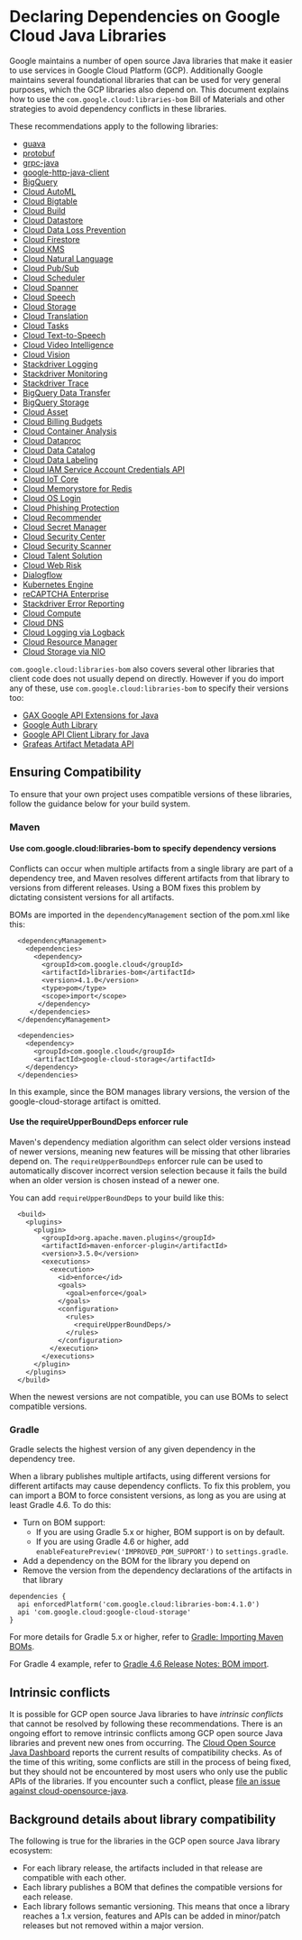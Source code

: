 # Declaring Dependencies on Google Cloud Java Libraries

Google maintains a number of open source Java libraries that make it
easier to use services in Google Cloud Platform (GCP). Additionally
Google maintains several foundational libraries that can be used for
very general purposes, which the GCP libraries also depend on. This
document explains how to use the `com.google.cloud:libraries-bom`
Bill of Materials and other strategies to avoid dependency conflicts in
these libraries.

These recommendations apply to the following libraries:

- [guava](https://github.com/google/guava)
- [protobuf](https://github.com/protocolbuffers/protobuf)
- [grpc-java](https://github.com/grpc/grpc-java)
- [google-http-java-client](https://github.com/googleapis/google-http-java-client)
- [BigQuery](https://github.com/googleapis/java-bigquery) 
- [Cloud AutoML](https://github.com/googleapis/java-automl)
- [Cloud Bigtable](https://github.com/googleapis/java-bigtable) 
- [Cloud Build](https://github.com/googleapis/java-cloudbuild) 
- [Cloud Datastore](https://github.com/googleapis/java-datastore)
- [Cloud Data Loss Prevention](https://github.com/googleapis/java-dlp)
- [Cloud Firestore](https://github.com/googleapis/java-firestore)
- [Cloud KMS](https://github.com/googleapis/java-kms)
- [Cloud Natural Language](https://github.com/googleapis/java-language)
- [Cloud Pub/Sub](https://github.com/googleapis/java-pubsub)
- [Cloud Scheduler](https://github.com/googleapis/java-scheduler)
- [Cloud Spanner](https://github.com/googleapis/java-spanner)
- [Cloud Speech](https://github.com/googleapis/java-speech)
- [Cloud Storage](https://github.com/googleapis/java-storage)
- [Cloud Translation](https://github.com/googleapis/java-translate)
- [Cloud Tasks](https://github.com/googleapis/java-tasks)
- [Cloud Text-to-Speech](https://github.com/googleapis/java-texttospeech)
- [Cloud Video Intelligence](https://github.com/googleapis/java-video-intelligence)
- [Cloud Vision](https://github.com/googleapis/java-vision)
- [Stackdriver Logging](https://github.com/googleapis/java-logging)
- [Stackdriver Monitoring](https://github.com/googleapis/java-monitoring)
- [Stackdriver Trace](https://github.com/googleapis/java-trace)
- [BigQuery Data Transfer](https://github.com/googleapis/java-bigquerydatatransfer)
- [BigQuery Storage](https://github.com/googleapis/java-bigquerystorage)
- [Cloud Asset](https://github.com/googleapis/java-asset)
- [Cloud Billing Budgets](https://github.com/googleapis/java-billingbudgets)
- [Cloud Container Analysis](https://github.com/googleapis/java-containeranalysis)
- [Cloud Dataproc](https://github.com/googleapis/java-dataproc)
- [Cloud Data Catalog](https://github.com/googleapis/java-datacatalog)
- [Cloud Data Labeling](https://github.com/googleapis/java-datalabeling)
- [Cloud IAM Service Account Credentials API](https://github.com/googleapis/java-iamcredentials)
- [Cloud IoT Core](https://github.com/googleapis/java-iot)
- [Cloud Memorystore for Redis](https://github.com/googleapis/java-redis)
- [Cloud OS Login](https://github.com/googleapis/java-os-login)
- [Cloud Phishing Protection](https://github.com/googleapis/java-phishingprotection)
- [Cloud Recommender](https://github.com/googleapis/java-recommender)
- [Cloud Secret Manager](https://github.com/googleapis/java-secretmanager)
- [Cloud Security Center](https://github.com/googleapis/java-securitycenter)
- [Cloud Security Scanner](https://github.com/googleapis/java-websecurityscanner)
- [Cloud Talent Solution](https://github.com/googleapis/java-talent)
- [Cloud Web Risk](https://github.com/googleapis/java-webrisk)
- [Dialogflow](https://github.com/googleapis/java-dialogflow)
- [Kubernetes Engine](https://github.com/googleapis/java-container)
- [reCAPTCHA Enterprise](https://github.com/googleapis/java-recaptchaenterprise)
- [Stackdriver Error Reporting](https://github.com/googleapis/java-errorreporting)
- [Cloud Compute](https://github.com/googleapis/java-compute)
- [Cloud DNS](https://github.com/googleapis/java-dns)
- [Cloud Logging via Logback](https://github.com/googleapis/java-logging-logback)
- [Cloud Resource Manager](https://github.com/googleapis/java-resourcemanager)
- [Cloud Storage via NIO](https://github.com/googleapis/java-storage-nio)

`com.google.cloud:libraries-bom` also covers several other libraries
that client code does not usually depend on directly. However if you do import
any of these, use  `com.google.cloud:libraries-bom` to specify their versions
too:

- [GAX Google API Extensions for Java](https://github.com/googleapis/gax-java)
- [Google Auth Library](https://github.com/googleapis/google-auth-library-java)
- [Google API Client Library for Java](https://github.com/googleapis/google-api-java-client)
- [Grafeas Artifact Metadata API](https://github.com/googleapis/java-grafeas)

## Ensuring Compatibility

To ensure that your own project uses compatible versions of these
libraries, follow the guidance below for your build system.

### Maven

#### Use com.google.cloud:libraries-bom to specify dependency versions

Conflicts can occur when multiple artifacts from a single library are
part of a dependency tree, and Maven resolves different artifacts from
that library to versions from different releases. Using a BOM fixes
this problem by dictating consistent versions for all artifacts.

BOMs are imported in the `dependencyManagement` section of the pom.xml
like this:

```
  <dependencyManagement>
    <dependencies>
      <dependency>
        <groupId>com.google.cloud</groupId>
        <artifactId>libraries-bom</artifactId>
        <version>4.1.0</version>
        <type>pom</type>
        <scope>import</scope>
       </dependency>
     </dependencies>
  </dependencyManagement>

  <dependencies>
    <dependency>
      <groupId>com.google.cloud</groupId>
      <artifactId>google-cloud-storage</artifactId>
    </dependency>
  </dependencies>
```

In this example, since the BOM manages library versions, the
version of the google-cloud-storage artifact is omitted.

#### Use the requireUpperBoundDeps enforcer rule

Maven's dependency mediation algorithm can select older versions
instead of newer versions, meaning new features will be missing that
other libraries depend on. The `requireUpperBoundDeps` enforcer rule
can be used to automatically discover incorrect version selection
because it fails the build when an older version is chosen instead of
a newer one.

You can add `requireUpperBoundDeps` to your build like this:

```
  <build>
    <plugins>
      <plugin>
        <groupId>org.apache.maven.plugins</groupId>
        <artifactId>maven-enforcer-plugin</artifactId>
        <version>3.5.0</version>
        <executions>
          <execution>
            <id>enforce</id>
            <goals>
              <goal>enforce</goal>
            </goals>
            <configuration>
              <rules>
                <requireUpperBoundDeps/>
              </rules>
            </configuration>
          </execution>
        </executions>
      </plugin>
    </plugins>
  </build>
```

When the newest versions are not compatible, you can use BOMs to
select compatible versions.

### Gradle

Gradle selects the highest version of any given dependency in the
dependency tree.

When a library publishes multiple artifacts, using different versions
for different artifacts may cause dependency conflicts. To fix this
problem, you can import a BOM to force consistent versions, as long as
you are using at least Gradle 4.6. To do this:

- Turn on BOM support:
  - If you are using Gradle 5.x or higher, BOM support is on by default.
  - If you are using Gradle 4.6 or higher, add 
    `enableFeaturePreview('IMPROVED_POM_SUPPORT')` to `settings.gradle`.
- Add a dependency on the BOM for the library you depend on
- Remove the version from the dependency declarations of the artifacts in that library

```
dependencies {
  api enforcedPlatform('com.google.cloud:libraries-bom:4.1.0')
  api 'com.google.cloud:google-cloud-storage'
}
```

For more details for Gradle 5.x or higher, refer to [Gradle: Importing Maven BOMs](
https://docs.gradle.org/current/userguide/platforms.html#sub:bom_import).

For Gradle 4 example, refer to [Gradle 4.6 Release Notes: BOM import](
https://docs.gradle.org/4.6/release-notes.html#bom-import).

## Intrinsic conflicts

It is possible for GCP open source Java libraries to have *intrinsic conflicts*
that cannot be resolved by following these recommendations. There is an
ongoing effort to remove intrinsic conflicts among GCP open source
Java libraries and prevent new ones from occurring.
The [Cloud Open Source Java Dashboard](
https://storage.googleapis.com/cloud-opensource-java-dashboard/com.google.cloud/libraries-bom/snapshot/index.html)
reports the current results of compatibility checks.
As of the time of this writing, some conflicts are still in the
process of being fixed, but they should not be encountered by most
users who only use the public APIs of the libraries. If you encounter
such a conflict, please
[file an issue against cloud-opensource-java](https://github.com/GoogleCloudPlatform/cloud-opensource-java/issues/new).

## Background details about library compatibility

The following is true for the libraries in the GCP open source Java
library ecosystem:

- For each library release, the artifacts included in that release are
  compatible with each other.
- Each library publishes a BOM that defines the
  compatible versions for each release.
- Each library follows semantic versioning. This means that once a
  library reaches a 1.x version, features and APIs can be added in minor/patch
  releases but not removed within a major version.
